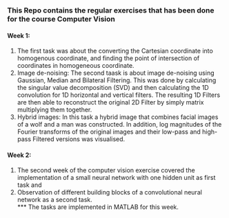 ### This Repo contains the regular exercises that has been done for the course Computer Vision

#### Week 1:

1) The first task was about the converting the Cartesian coordinate into homogenous coordinate, and finding the point of intersection of coordinates in homogeneous coordinate.
2) Image de-noising: The second taask is about image de-noising using Gaussian, Median and Bilateral Filtering. This was done by calculating the singular value decomposition (SVD) and then calculating the 1D convolution for 1D horizontal and vertical filters. The resulting 1D Filters are then able to reconstruct the original 2D Filter by simply matrix multiplying them together.
3) Hybrid images: In this task a hybrid image that combines facial images of a wolf and a man was constructed. In addition, log magnitudes of the Fourier transforms of the original images and their low-pass and high-pass Filtered versions was visualised.

#### Week 2:

1) The second week of the computer vision exercise covered the implementation of a small neural network with one hidden unit as first task and 
2) Observation of different building blocks of a convolutional neural network as a second task.  
*** The tasks are implemented in MATLAB for this week. 